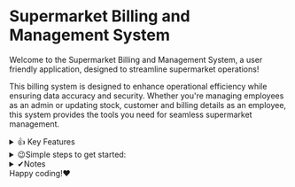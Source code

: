 # Supermarket Billing and Management System

Welcome to the Supermarket Billing and Management System, a user friendly application, designed to streamline supermarket operations! 

This billing system is designed to enhance operational efficiency while ensuring data accuracy and security. Whether you're managing employees as an admin or updating stock, customer and billing details as an employee, this system provides the tools you need for seamless supermarket management.

 <details> <summary>👍 Key Features</n></summary>

- Robust employee and admin login system with authorization mechanisms.</n>
- Streamlined item billing process ensuring accuracy and efficiency.</n>
- Real-time stock and inventory checks integrated with the database for up-to-date information.</n>
- Smooth checkout experience with automatic price calculation.</n>
</details>

<details> <summary
>😉Simple steps to get started:</summary>

1. Set up MySQL on your machine and create the necessary databases and tables as outlined under DATABASES_TABLES!</n>

2. Download and store any required images used in the project.</n>

3. Launch the application by running the main Python script.</n>

4. Admin module - Manage employee details - Create, update, search, delete</n>

5. Employee module - Manage customer details, inventory updation and billing with checkout</n>

</details>

<details> <summary>✔Notes</summary>

- Ensure to configure paths, passwords, and other settings correctly before running the application.</n>
- Handle database connections securely and avoid exposing sensitive information.</n>
- Feel free to customize and enhance the project according to your preferences and requirements.</n>
</details>
Happy coding!❤

```
